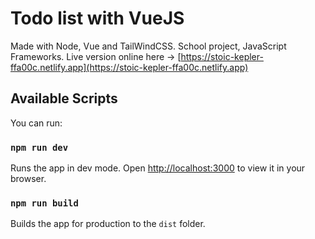 # Todo list with VueJS

Made with Node, Vue and TailWindCSS.
School project, JavaScript Frameworks.
Live version online here -> [https://stoic-kepler-ffa00c.netlify.app](https://stoic-kepler-ffa00c.netlify.app)

## Available Scripts

You can run:

### `npm run dev`

Runs the app in dev mode.
Open [http://localhost:3000](http://localhost:3000) to view it in your browser.

### `npm run build`

Builds the app for production to the `dist` folder.
